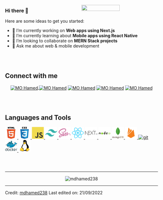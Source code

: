 <img src="https://user-images.githubusercontent.com/83286825/190402802-358dfa0b-5658-447b-93fc-426583d0c232.png"
     width=50% height=50% align="right">


### Hi there 👋


Here are some ideas to get you started:

- 🔭 I’m currently working on **Web apps using Next.js**
- 🌱 I’m currently learning about **Mobile apps using React Native**
- 👯 I’m looking to collaborate on **MERN Stack projects**
- 💬 Ask me about web & mobile development


<!-- - 🔭 I’m currently working on **Mobile apps using React Native**

- 🌱 I’m currently learning about **Mobile apps using React Native**

- 👨‍💻 My key projects are available at [my website](https://mdhamed.vercel.app.app/) -->

<br>
<br>
<h2 align="left">Connect with me</h2>

<p align="center">
    <a href="https://twitter.com/mdhamed238" target="blank">
        <img align="center"
             src="https://raw.githubusercontent.com/rahuldkjain/github-profile-readme-generator/master/src/images/icons/Social/twitter.svg"
             alt="MO Hamed" height="30" width="40" />
    </a>
    <a href="https://www.linkedin.com/in/mohamed-hamed-mohamed-ahmed-a71b6020b" target="blank">
        <img align="center"
             src="https://raw.githubusercontent.com/rahuldkjain/github-profile-readme-generator/master/src/images/icons/Social/linked-in-alt.svg"
             alt="MO Hamed" height="30" width="40" /></a>
    <a href="https://stackoverflow.com/users/15681812/mo-hamed" target="blank">
        <img align="center"
             src="https://raw.githubusercontent.com/rahuldkjain/github-profile-readme-generator/master/src/images/icons/Social/stack-overflow.svg"
             alt="MO Hamed" height="30" width="40" /></a>
    <a href="https://www.facebook.com/profile.php?id=100061233910587" target="blank">
        <img align="center"
             src="https://raw.githubusercontent.com/rahuldkjain/github-profile-readme-generator/master/src/images/icons/Social/facebook.svg"
             alt="MO Hamed" height="30" width="40" /></a>
    <a href="https://www.instagram.com/mdhamed_238/" target="blank">
        <img align="center"
             src="https://raw.githubusercontent.com/rahuldkjain/github-profile-readme-generator/master/src/images/icons/Social/instagram.svg"
             alt="MO Hamed" height="30" width="40" /></a>
</p>
<br>
<br>
<h2 align="left">Languages and Tools</h2>
<p align="left">
    <!-- HTML -->
    <a href="https://www.w3.org/html/" target="_blank" rel="noreferrer"> <img
             src="https://raw.githubusercontent.com/devicons/devicon/master/icons/html5/html5-original-wordmark.svg"
             alt="html5" width="40" height="40" /> </a>
    <!-- CSS -->
    <a href="https://www.w3schools.com/css/" target="_blank" rel="noreferrer">
        <img src="https://raw.githubusercontent.com/devicons/devicon/master/icons/css3/css3-original-wordmark.svg"
             alt="css3" width="40" height="40" />
    </a>
    <!-- JavaScript -->
    <a href="https://developer.mozilla.org/en-US/docs/Web/JavaScript" target="_blank" rel="noreferrer"> <img
             src="https://raw.githubusercontent.com/devicons/devicon/master/icons/javascript/javascript-original.svg"
             alt="javascript" width="40" height="40" />
    </a>
    <!-- TailwindCSS -->
    <a href="https://tailwindcss.com" target="_blank" rel="noreferrer">
        <img src="https://raw.githubusercontent.com/devicons/devicon/master/icons/tailwindcss/tailwindcss-plain.svg"
             alt="tailwindcss" width="40" height="40" />
    </a>
    <!-- Sass -->
    <a href="https://sass-lang.com" target="_blank" rel="noreferrer">
        <img src="https://raw.githubusercontent.com/devicons/devicon/master/icons/sass/sass-original.svg" alt="sass"
             width="40" height="40" />
    </a>
    <!-- React.js -->
    <a href="https://reactjs.org/" target="_blank" rel="noreferrer">
        <img src="https://raw.githubusercontent.com/devicons/devicon/master/icons/react/react-original.svg"
             alt="next.js" width="40" height="40" />
    </a>
    <!-- Next.js -->
    <a href="https://nextjs.org/" target="_blank" rel="noreferrer">
        <img src="https://raw.githubusercontent.com/devicons/devicon/master/icons/nextjs/nextjs-original-wordmark.svg"
             alt="next.js" width="40" height="40" />
    </a>
    <!-- Node.js -->
    <a href="https://nodejs.org" target="_blank" rel="noreferrer">
        <img src="https://raw.githubusercontent.com/devicons/devicon/master/icons/nodejs/nodejs-original-wordmark.svg"
             alt="node.js" width="40" height="40" />
    </a>
    <!-- MongoDB -->
    <a href="https://www.mysql.com/" target="_blank" rel="noreferrer"> <img
             src="https://raw.githubusercontent.com/devicons/devicon/master/icons/mongodb/mongodb-original-wordmark.svg"
             alt="mongodb" width="40" height="40" />
    </a>
    <!-- Firebase -->
    <a href="https://firebase.google.com/" target="_blank" rel="noreferrer">
        <img src="https://raw.githubusercontent.com/devicons/devicon/master/icons/firebase/firebase-plain.svg"
             alt="firebase" width="40" height="40" />
    </a>
    </a>
    <!-- Git -->
    <a href="https://git-scm.com/" target="_blank" rel="noreferrer">
        <img src="https://www.vectorlogo.zone/logos/git-scm/git-scm-icon.svg" alt="git" width="40" height="40" />
    </a>
    <!-- Docker -->
    <a href="https://www.docker.com/" target="_blank" rel="noreferrer">
        <img src="https://raw.githubusercontent.com/devicons/devicon/master/icons/docker/docker-original-wordmark.svg"
             alt="docker" width="40" height="40" />
    </a>
    <!-- Linux -->
    <a href="https://linux.com" target="_blank" rel="noreferrer">
        <img src="https://raw.githubusercontent.com/devicons/devicon/master/icons/linux/linux-original.svg"
             alt="linux" width="40" height="40" />
    </a>
</p>
<br>
<br>
<hr>
<p align="center"> <img
         src="https://komarev.com/ghpvc/?username=mdhamed238&label=Profile%20views&color=0e75b6&style=flat"
         alt="mdhamed238" /> </p>


------
Credit: [mdhamed238](https://github.com/mdhamed238)
Last edited on: 21/09/2022
